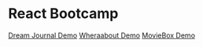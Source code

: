 # React Bootcamp

[Dream Journal Demo](https://dream-journal-projects.vercel.app)
[Wheraabout Demo](https://wheraabouts-project.vercel.app)
[MovieBox Demo](https://movie-box-ten-gamma.vercel.app)